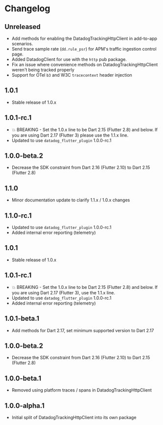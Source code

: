 # Changelog

## Unreleased

* Add methods for enabling the DatadogTrackingHttpClient in add-to-app scenarios.
* Send trace sample rate (`dd.rule_psr`) for APM's traffic ingestion control page.
* Added DatadogClient for use with the `http` pub package.
* Fix an issue where convenience methods on DatadogTrackingHttpClient weren't being tracked properly
* Support for OTel `b3` and W3C `tracecontext` header injection

## 1.0.1

* Stable release of 1.0.x

## 1.0.1-rc.1

* 💥 BREAKING - Set the 1.0.x line to be Dart 2.15 (Flutter 2.8) and below. If you are using Dart 2.17 (Flutter 3) please use the 1.1.x line.
* Updated to use `datadog_flutter_plugin` 1.0.0-rc.1

## 1.0.0-beta.2

* Decrease the SDK constraint from Dart 2.16 (Flutter 2.10) to Dart 2.15 (Flutter 2.8)

## 1.1.0

* Minor documentation update to clarify 1.1.x / 1.0.x changes

## 1.1.0-rc.1

* Updated to use `datadog_flutter_plugin` 1.0.0-rc.1
* Added internal error reporting (telemetry)

## 1.0.1

* Stable release of 1.0.x

## 1.0.1-rc.1

* 💥 BREAKING - Set the 1.0.x line to be Dart 2.15 (Flutter 2.8) and below. If you are using Dart 2.17 (Flutter 3), use the 1.1.x line.
* Updated to use `datadog_flutter_plugin` 1.0.0-rc.1
* Added internal error reporting (telemetry)

## 1.0.1-beta.1

* Add methods for Dart 2.17, set minimum supported version to Dart 2.17

## 1.0.0-beta.2

* Decrease the SDK constraint from Dart 2.16 (Flutter 2.10) to Dart 2.15 (Flutter 2.8)

## 1.0.0-beta.1

* Removed using platform traces / spans in DatadogTrackingHttpClient

## 1.0.0-alpha.1

* Initial split of DatadogTrackingHttpClient into its own package
